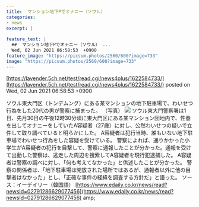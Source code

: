 ```yaml
---
title:  マンション地下Pでオナニー（ソウル）  
categories:
- news
excerpt: |
  
feature_text: |
  ##  マンション地下Pでオナニー（ソウル） ...
  Wed, 02 Jun 2021 06:58:53  +0900
feature_image: "https://picsum.photos/2560/600?image=733"
image: "https://picsum.photos/2560/600?image=733"
---
```


[https://lavender.5ch.net/test/read.cgi/news4plus/1622584733/](https://lavender.5ch.net/test/read.cgi/news4plus/1622584733/)
posted on Wed, 02 Jun 2021 06:58:53  +0900

<!--more-->

ソウル東大門区（トンデムング）にある某マンションの地下駐車場で、わいせつ行為をした20代の男が警察に捕まった。 （写真） ![](https://image.edaily.co.kr/images/photo/files/NP/S/2021/06/PS21060100680.jpg) ソウル東大門警察署は1日、先月30日の午後12時30分頃に東大門区にある某マンション団地内で、性器を出してオナニーをしていたA容疑者（27歳）に対し、公然わいせつの疑いで立件して取り調べていると明らかにした。 A容疑者は犯行当時、誰もいない地下駐車場でわいせつ行為をした容疑を受けている。 警察によれば、通りかかった小学生がA容疑者の犯行を目撃して、警察に通報したことが分かった。通報を受けて出動した警察は、逃走した周辺を捜索してA容疑者を現行犯逮捕した。 A容疑者は警察の調べに対し、「何も考えてなかった」と供述したことが分かった。 警察の関係者は、「地下駐車場は開放された場所ではあるが、通報者以外に他の目撃者はなかった」とし、「正確な事件の経緯を調査する方針だ」と語った。 ソース：イーデイリー（韓国語） [https://www.edaily.co.kr/news/read?newsId=02791286629077456](https://www.edaily.co.kr/news/read?newsId=02791286629077456) amp;
